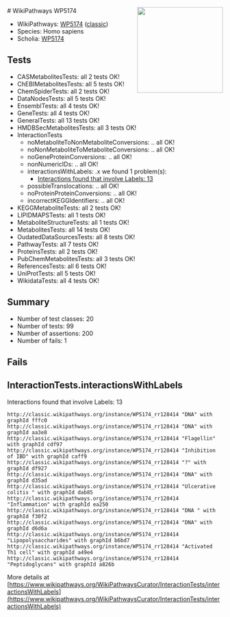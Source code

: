 <img style="float: right; width: 200px" src="https://upload.wikimedia.org/wikipedia/commons/thumb/8/83/Wplogo_with_text_500.png/640px-Wplogo_with_text_500.png" />
# WikiPathways WP5174

* WikiPathways: [WP5174](https://wikipathways.org/pathways/WP5174) ([classic](https://classic.wikipathways.org/instance/WP5174))
* Species: Homo sapiens
* Scholia: [WP5174](https://scholia.toolforge.org/wikipathways/WP5174)
## Tests
* CASMetabolitesTests: all 2 tests OK!
* ChEBIMetabolitesTests: all 5 tests OK!
* ChemSpiderTests: all 2 tests OK!
* DataNodesTests: all 5 tests OK!
* EnsemblTests: all 4 tests OK!
* GeneTests: all 4 tests OK!
* GeneralTests: all 13 tests OK!
* HMDBSecMetabolitesTests: all 3 tests OK!
* InteractionTests
    * noMetaboliteToNonMetaboliteConversions: .. all OK!
    * noNonMetaboliteToMetaboliteConversions: .. all OK!
    * noGeneProteinConversions: .. all OK!
    * nonNumericIDs: .. all OK!
    * interactionsWithLabels: .x we found 1 problem(s):
        * [Interactions found that involve Labels: 13](#fe97a8bb)
    * possibleTranslocations: .. all OK!
    * noProteinProteinConversions: .. all OK!
    * incorrectKEGGIdentifiers: .. all OK!
* KEGGMetaboliteTests: all 2 tests OK!
* LIPIDMAPSTests: all 1 tests OK!
* MetaboliteStructureTests: all 1 tests OK!
* MetabolitesTests: all 14 tests OK!
* OudatedDataSourcesTests: all 8 tests OK!
* PathwayTests: all 7 tests OK!
* ProteinsTests: all 2 tests OK!
* PubChemMetabolitesTests: all 3 tests OK!
* ReferencesTests: all 6 tests OK!
* UniProtTests: all 5 tests OK!
* WikidataTests: all 4 tests OK!


## Summary

* Number of test classes: 20
* Number of tests: 99
* Number of assertions: 200
* Number of fails: 1

## Fails

<a name="fe97a8bb" />

## InteractionTests.interactionsWithLabels

Interactions found that involve Labels: 13
```
http://classic.wikipathways.org/instance/WP5174_rr128414 "DNA" with graphId fffc0
http://classic.wikipathways.org/instance/WP5174_rr128414 "DNA" with graphId aa3e8
http://classic.wikipathways.org/instance/WP5174_rr128414 "Flagellin" with graphId cdf97
http://classic.wikipathways.org/instance/WP5174_rr128414 "Inhibition of IBD" with graphId caff9
http://classic.wikipathways.org/instance/WP5174_rr128414 "?" with graphId df927
http://classic.wikipathways.org/instance/WP5174_rr128414 "DNA" with graphId d35ad
http://classic.wikipathways.org/instance/WP5174_rr128414 "Ulcerative colitis " with graphId dab85
http://classic.wikipathways.org/instance/WP5174_rr128414 "Inflammation" with graphId ea250
http://classic.wikipathways.org/instance/WP5174_rr128414 "DNA " with graphId f30f2
http://classic.wikipathways.org/instance/WP5174_rr128414 "DNA" with graphId d6d6a
http://classic.wikipathways.org/instance/WP5174_rr128414 "Lipopolysaccharides" with graphId b6bd7
http://classic.wikipathways.org/instance/WP5174_rr128414 "Activated Th1 cell" with graphId a49e4
http://classic.wikipathways.org/instance/WP5174_rr128414 "Peptidoglycans" with graphId a826b
```

More details at [https://www.wikipathways.org/WikiPathwaysCurator/InteractionTests/interactionsWithLabels](https://www.wikipathways.org/WikiPathwaysCurator/InteractionTests/interactionsWithLabels)

